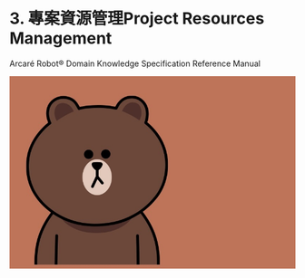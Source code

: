 # 3. 專案資源管理Project Resources Management

Arcaré Robot® Domain Knowledge Specification Reference Manual

![](.gitbook/assets/2015-brown.jpg)

